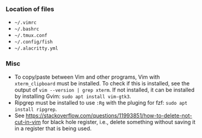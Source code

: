 ### Location of files
- `~/.vimrc`
- `~/.bashrc` 
- `~/.tmux.conf`
- `~/.config/fish`
- `~/.alacritty.yml`

### Misc
- To copy/paste between Vim and other programs, Vim with `xterm_clipboard` must be installed. To check if this is installed, see the output of `vim --version | grep xterm`. If not installed, it can be installed by installing Gvim: `sudo apt install vim-gtk3`.
- Ripgrep must be installed to use `:Rg` with the pluging for fzf: `sudo apt install ripgrep`.
- See https://stackoverflow.com/questions/11993851/how-to-delete-not-cut-in-vim for black hole register, i.e., delete something without saving it in a register that is being used.

